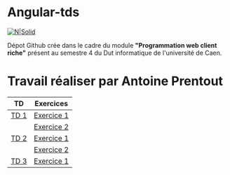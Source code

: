 # Angular-tds

[![N|Solid](https://blog.netapsys.fr/wp-content/uploads/2015/01/angularjs-logo.png.pagespeed.ce_.2SfPGmgT_b1.png)](https://angularjs.org)


Dépot Github crée dans le cadre du module **"Programmation web client riche"** présent au semestre 4 du Dut informatique de l'université de Caen.

# Travail réaliser par Antoine Prentout

| TD | Exercices |
| ------ | ------ | 
| [TD 1]([TD1]) | [Exercice 1]([Exo1.1]) | 
|  | [Exercice 2]([Exo1.1]) | 
| [TD 2]([TD2]) | [Exercice 1]([Exo1.1]) | 
|  | [Exercice 2]([Exo1.1]) |
| [TD 3]([TD3]) | [Exercice 1]([Exo1.1]) |

   [Exo1.1]: <https://github.com/M0untainfox/angular-tds/tree/master/Tp1/Exo1/README.md>
   [Exo1.2]: <https://github.com/M0untainfox/angular-tds/tree/master/Tp1/Exo2/README.md>
   [Exo2.1]: <https://github.com/M0untainfox/angular-tds/tree/master/Tp2/exo1/README.md>
   [Exo2.2]: <https://github.com/M0untainfox/angular-tds/tree/master/Tp2/exo2/README.md>
   [Exo3.1]: <https://github.com/M0untainfox/angular-tds/tree/master/Tp3/exo1/README.md>
   [TD1]: <http://slamwiki.kobject.net/slam4/richclient/angularjs/td1>
   [TD2]: <http://slamwiki.kobject.net/slam4/richclient/angularjs/td2>
   [TD3]: <http://slamwiki.kobject.net/slam4/richclient/angularjs/td3>
